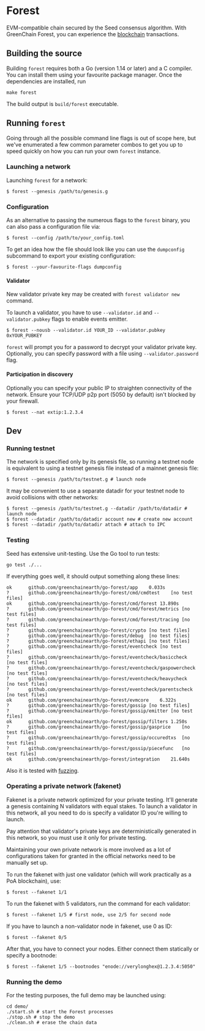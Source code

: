 # Forest 

EVM-compatible chain secured by the Seed consensus algorithm.
With GreenChain Forest, you can experience the [blockchain](https://www.greenchain.earth/) transactions.

## Building the source

Building `forest` requires both a Go (version 1.14 or later) and a C compiler. You can install
them using your favourite package manager. Once the dependencies are installed, run

```shell
make forest
```
The build output is ```build/forest``` executable.

## Running `forest`

Going through all the possible command line flags is out of scope here,
but we've enumerated a few common parameter combos to get you up to speed quickly
on how you can run your own `forest` instance.

### Launching a network

Launching `forest` for a network:

```shell
$ forest --genesis /path/to/genesis.g
```

### Configuration

As an alternative to passing the numerous flags to the `forest` binary, you can also pass a
configuration file via:

```shell
$ forest --config /path/to/your_config.toml
```

To get an idea how the file should look like you can use the `dumpconfig` subcommand to
export your existing configuration:

```shell
$ forest --your-favourite-flags dumpconfig
```

#### Validator

New validator private key may be created with `forest validator new` command.

To launch a validator, you have to use `--validator.id` and `--validator.pubkey` flags to enable events emitter.

```shell
$ forest --nousb --validator.id YOUR_ID --validator.pubkey 0xYOUR_PUBKEY
```

`forest` will prompt you for a password to decrypt your validator private key. Optionally, you can
specify password with a file using `--validator.password` flag.

#### Participation in discovery

Optionally you can specify your public IP to straighten connectivity of the network.
Ensure your TCP/UDP p2p port (5050 by default) isn't blocked by your firewall.

```shell
$ forest --nat extip:1.2.3.4
```

## Dev

### Running testnet

The network is specified only by its genesis file, so running a testnet node is equivalent to
using a testnet genesis file instead of a mainnet genesis file:
```shell
$ forest --genesis /path/to/testnet.g # launch node
```

It may be convenient to use a separate datadir for your testnet node to avoid collisions with other networks:
```shell
$ forest --genesis /path/to/testnet.g --datadir /path/to/datadir # launch node
$ forest --datadir /path/to/datadir account new # create new account
$ forest --datadir /path/to/datadir attach # attach to IPC
```

### Testing

Seed has extensive unit-testing. Use the Go tool to run tests:
```shell
go test ./...
```

If everything goes well, it should output something along these lines:
```
ok  	github.com/greenchainearth/go-forest/app	0.033s
?   	github.com/greenchainearth/go-forest/cmd/cmdtest	[no test files]
ok  	github.com/greenchainearth/go-forest/cmd/forest	13.890s
?   	github.com/greenchainearth/go-forest/cmd/forest/metrics	[no test files]
?   	github.com/greenchainearth/go-forest/cmd/forest/tracing	[no test files]
?   	github.com/greenchainearth/go-forest/crypto	[no test files]
?   	github.com/greenchainearth/go-forest/debug	[no test files]
?   	github.com/greenchainearth/go-forest/ethapi	[no test files]
?   	github.com/greenchainearth/go-forest/eventcheck	[no test files]
?   	github.com/greenchainearth/go-forest/eventcheck/basiccheck	[no test files]
?   	github.com/greenchainearth/go-forest/eventcheck/gaspowercheck	[no test files]
?   	github.com/greenchainearth/go-forest/eventcheck/heavycheck	[no test files]
?   	github.com/greenchainearth/go-forest/eventcheck/parentscheck	[no test files]
ok  	github.com/greenchainearth/go-forest/evmcore	6.322s
?   	github.com/greenchainearth/go-forest/gossip	[no test files]
?   	github.com/greenchainearth/go-forest/gossip/emitter	[no test files]
ok  	github.com/greenchainearth/go-forest/gossip/filters	1.250s
?   	github.com/greenchainearth/go-forest/gossip/gasprice	[no test files]
?   	github.com/greenchainearth/go-forest/gossip/occuredtxs	[no test files]
?   	github.com/greenchainearth/go-forest/gossip/piecefunc	[no test files]
ok  	github.com/greenchainearth/go-forest/integration	21.640s
```

Also it is tested with [fuzzing](./FUZZING.md).


### Operating a private network (fakenet)

Fakenet is a private network optimized for your private testing.
It'll generate a genesis containing N validators with equal stakes.
To launch a validator in this network, all you need to do is specify a validator ID you're willing to launch.

Pay attention that validator's private keys are deterministically generated in this network, so you must use it only for private testing.

Maintaining your own private network is more involved as a lot of configurations taken for
granted in the official networks need to be manually set up.

To run the fakenet with just one validator (which will work practically as a PoA blockchain), use:
```shell
$ forest --fakenet 1/1
```

To run the fakenet with 5 validators, run the command for each validator:
```shell
$ forest --fakenet 1/5 # first node, use 2/5 for second node
```

If you have to launch a non-validator node in fakenet, use 0 as ID:
```shell
$ forest --fakenet 0/5
```

After that, you have to connect your nodes. Either connect them statically or specify a bootnode:
```shell
$ forest --fakenet 1/5 --bootnodes "enode://verylonghex@1.2.3.4:5050"
```

### Running the demo

For the testing purposes, the full demo may be launched using:
```shell
cd demo/
./start.sh # start the Forest processes
./stop.sh # stop the demo
./clean.sh # erase the chain data
```
